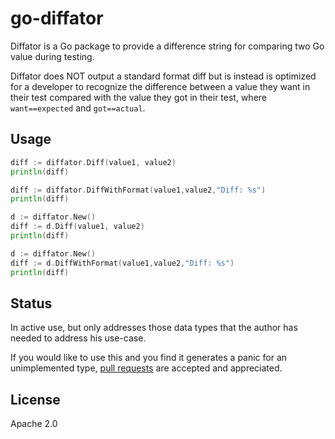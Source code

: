 # go-diffator
Diffator is a Go package to provide a difference string for comparing two Go value during testing. 

Diffator does NOT output a standard format diff but is instead is optimized for a developer to recognize the difference between a value they want in their test compared with the value they got in their test, where `want==expected` and `got==actual`.

## Usage

```go
diff := diffator.Diff(value1, value2)
println(diff)
```

```go
diff := diffator.DiffWithFormat(value1,value2,"Diff: %s")
println(diff)
```

```go
d := diffator.New()
diff := d.Diff(value1, value2)
println(diff)
```

```go
d := diffator.New()
diff := d.DiffWithFormat(value1,value2,"Diff: %s")
println(diff)
```

## Status
In active use, but only addresses those data types that the author has needed to address his use-case.  

If you would like to use this and you find it generates a panic for an unimplemented type, [pull requests](https://github.com/mikeschinkel/go-diffator/compare) are accepted and appreciated.

## License
Apache 2.0
